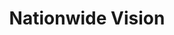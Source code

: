 ---
title: "Nationwide Vision"
url: /gilbert/nationwide-vision-south-higley-road/
shop: optician
---